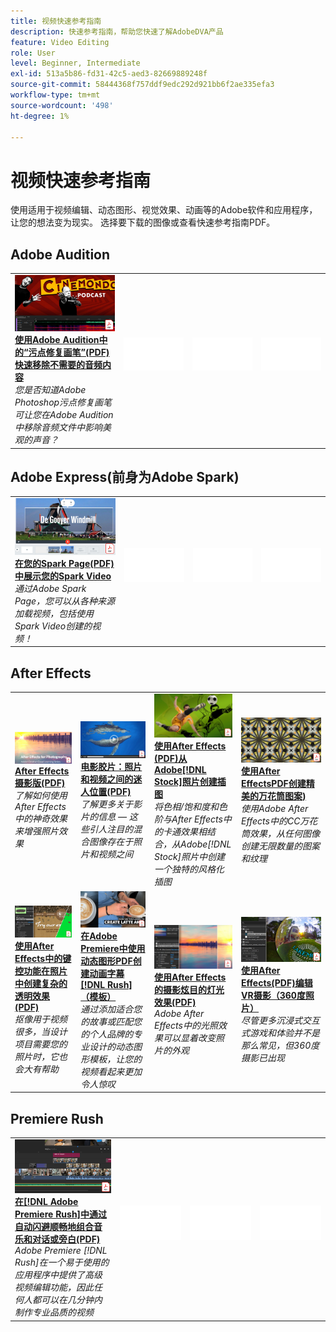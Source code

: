 ```yaml
---
title: 视频快速参考指南
description: 快速参考指南，帮助您快速了解AdobeDVA产品
feature: Video Editing
role: User
level: Beginner, Intermediate
exl-id: 513a5b86-fd31-42c5-aed3-82669889248f
source-git-commit: 58444368f757ddf9edc292d921bb6f2ae335efa3
workflow-type: tm+mt
source-wordcount: '498'
ht-degree: 1%

---
```


# 视频快速参考指南

使用适用于视频编辑、动态图形、视觉效果、动画等的Adobe软件和应用程序，让您的想法变为现实。 选择要下载的图像或查看快速参考指南PDF。

## Adobe Audition

<table>
<tr>
   <td>
      <a href="assets/QuicklyRemoveUnwantedAudioContentwiththeSpotHealingBrushinAdobeAudition.pdf" target="_blank">
         <img alt="使用Adobe Audition中的“污点修复画笔”快速移除不需要的音频内容" src="assets/QuicklyRemoveUnwantedAudioContentwiththeSpotHealingBrushinAdobeAudition.jpg" />
      </a>
      <div>
      <a href="assets/QuicklyRemoveUnwantedAudioContentwiththeSpotHealingBrushinAdobeAudition.pdf" target="_blank"><strong>使用Adobe Audition中的“污点修复画笔”(PDF)快速移除不需要的音频内容</strong></a>
      </div>
      <em>您是否知道Adobe Photoshop污点修复画笔可让您在Adobe Audition中移除音频文件中影响美观的声音？</em>
      <br>
  </td>
  <td>
    <img alt="间隔物" src="../assets/Whitespacer.png" />
    <div>
    <br>
  </td>
  <td>
    <img alt="间隔物" src="../assets/Whitespacer.png" />
    <div>
    <br>
  </td>
  <td>
    <img alt="间隔物" src="../assets/Whitespacer.png" />
    <div>
    <br>
  </td>
</tr>
</table>

## Adobe Express(前身为Adobe Spark)

<table>
<tr>
<td>
   <a href="assets/ShowcaseyourSparkVideoinyourSparkPage.pdf" target="_blank">
      <img alt="在您的Spark Page中展示您的Spark Video" src="assets/ShowcaseyourSparkVideoinyourSparkPage.jpg" />
   </a>
    <div>
   <a href="assets/ShowcaseyourSparkVideoinyourSparkPage.pdf" target="_blank"><strong>在您的Spark Page(PDF)中展示您的Spark Video</strong></a>
    </div>
    <em>通过Adobe Spark Page，您可以从各种来源加载视频，包括使用Spark Video创建的视频！</em>
    <br>
  </td>
  <td>
    <img alt="间隔物" src="../assets/Whitespacer.png" />
    <div>
    <br>
  </td>
  <td>
    <img alt="间隔物" src="../assets/Whitespacer.png" />
    <div>
    <br>
  </td>
  <td>
    <img alt="间隔物" src="../assets/Whitespacer.png" />
    <div>
    <br>
  </td>
</tr>
</table>

## After Effects

<table>
<tr>
 <td>
   <a href="assets/AfterEffectsforPhotography.pdf" target="_blank">
      <img alt="After Effects for Photography" src="assets/AfterEffectsforPhotography.jpg" />
   </a>
    <div>
   <a href="assets/AfterEffectsforPhotography.pdf" target="_blank"><strong>After Effects摄影版(PDF)</strong></a>
    </div>
    <em>了解如何使用After Effects中的神奇效果来增强照片效果</em>
    <br>
  </td>
  <td>
   <a href="assets/CinemagraphsTheMesmerizingPlaceBetweenaPhotoandaVideo.pdf" target="_blank">
      <img alt="电影胶片：照片和视频之间的迷人位置" src="assets/CinemagraphsTheMesmerizingPlaceBetweenaPhotoandaVideo.jpg" />
   </a>
    <div>
   <a href="assets/CinemagraphsTheMesmerizingPlaceBetweenaPhotoandaVideo.pdf" target="_blank"><strong>电影胶片：照片和视频之间的迷人位置(PDF)</strong></a>
    </div>
    <em>了解更多关于影片的信息 — 这些引人注目的混合图像存在于照片和视频之间</em>
    <br>
  </td>
  <td>
   <a href="assets/CreateanIllustrationfromanAdobeStockPhotowithAfterEffects.pdf" target="_blank">
      <img alt="使用After Effects从Adobe[!DNL Stock]照片创建插图" src="assets/CreateanIllustrationfromanAdobeStockPhotowithAfterEffects.jpg" />
   </a>
    <div>
   <a href="assets/CreateanIllustrationfromanAdobeStockPhotowithAfterEffects.pdf" target="_blank"><strong>使用After Effects (PDF)从Adobe[!DNL Stock]照片创建插图</strong></a>
    </div>
    <em>将色相/饱和度和色阶与After Effects中的卡通效果相结合，从Adobe[!DNL Stock]照片中创建一个独特的风格化插图</em>
    <br>
  </td>
   <td>
   <a href="assets/CreateBeautifulKaleidoscopePatternswithAfterEffects.pdf" target="_blank">
      <img alt="使用After Effects创建精美的万花筒图案" src="assets/CreateBeautifulKaleidoscopePatternswithAfterEffects.jpg" />
   </a>
    <div>
   <a href="assets/CreateBeautifulKaleidoscopePatternswithAfterEffects.pdf" target="_blank"><strong>使用After EffectsPDF创建精美的万花筒图案)</strong></a>
    </div>
    <em>使用Adobe After Effects中的CC万花筒效果，从任何图像创建无限数量的图案和纹理</em>
    <br>
  </td>
</tr>
<tr>
<td>
   <a href="assets/CreateIntricateTransparencyinyourPhotographswithKeyinginAfterEffects.pdf" target="_blank">
      <img alt="使用After Effects中的键控功能在照片中创建复杂的透明效果" src="assets/CreateIntricateTransparencyinyourPhotographswithKeyinginAfterEffects.jpg" />
   </a>
    <div>
   <a href="assets/CreateIntricateTransparencyinyourPhotographswithKeyinginAfterEffects.pdf" target="_blank"><strong>使用After Effects中的键控功能在照片中创建复杂的透明效果(PDF)</strong></a>
    </div>
    <em>抠像用于视频很多，当设计项目需要您的照片时，它也会大有帮助</em>
    <br>
  </td>
 <td>
   <a href="assets/CreateAnimatedTitlesUsingMotionGraphicsTemplatesinAdobePremiereRush.pdf" target="_blank">
      <img alt="在Adobe Premiere中使用动态图形模板创建动画字幕 [!DNL Rush]" src="assets/CreateAnimatedTitlesUsingMotionGraphicsTemplatesinAdobePremiereRush.jpg" />
   </a>
    <div>
   <a href="assets/CreateAnimatedTitlesUsingMotionGraphicsTemplatesinAdobePremiereRush.pdf" target="_blank"><strong>在Adobe Premiere中使用动态图形PDF创建动画字幕[!DNL Rush]（模板）</strong></a>
    </div>
    <em>通过添加适合您的故事或匹配您的个人品牌的专业设计的动态图形模板，让您的视频看起来更加令人惊叹</em>
    <br>
  </td>
  <td>
      <a href="assets/DazzlingLightEffectsforPhotographywithAfterEffects.pdf" target="_blank">
         <img alt="使用After Effects的摄影闪耀光线效果" src="assets/DazzlingLightEffectsforPhotographywithAfterEffects.jpg" />
      </a>
      <div>
      <a href="assets/DazzlingLightEffectsforPhotographywithAfterEffects.pdf" target="_blank"><strong>使用After Effects的摄影炫目的灯光效果(PDF)</strong></a>
      </div>
      <em>Adobe After Effects中的光照效果可以显着改变照片的外观</em>
      <br>
  </td>
  <td>
      <a href="assets/EditingVRPhotography360photoswithAfterEffects.pdf" target="_blank">
         <img alt="使用After Effects编辑VR摄影（360度照片）" src="assets/EditingVRPhotography360photoswithAfterEffects.jpg" />
      </a>
      <div>
      <a href="assets/EditingVRPhotography360photoswithAfterEffects.pdf" target="_blank"><strong>使用After Effects(PDF)编辑VR摄影（360度照片）</strong></a>
      </div>
      <em>尽管更多沉浸式交互式游戏和体验并不是那么常见，但360度摄影已出现</em>
      <br>
  </td>
</tr>
</table>

## Premiere Rush

<table>
<tr>
   <td>
      <a href="assets/SmoothlyCombineMusicandDialogueorNarrationwithAutoduckinginAdobePremiereRush.pdf" target="_blank">
         <img alt="在Adobe Premiere中通过自动闪避顺畅组合音乐与对话或旁白 [!DNL Rush]" src="assets/SmoothlyCombineMusicandDialogueorNarrationwithAutoduckinginAdobePremiereRush.jpg" />
      </a>
      <div>
      <a href="assets/SmoothlyCombineMusicandDialogueorNarrationwithAutoduckinginAdobePremiereRush.pdf" target="_blank"><strong>在[!DNL Adobe Premiere Rush]中通过自动闪避顺畅地组合音乐和对话或旁白(PDF)</strong></a>
      </div>
      <em>Adobe Premiere [!DNL Rush]在一个易于使用的应用程序中提供了高级视频编辑功能，因此任何人都可以在几分钟内制作专业品质的视频</em>
      <br>
  </td>
  <td>
    <img alt="间隔物" src="../assets/Whitespacer.png" />
    <div>
    <br>
  </td>
  <td>
    <img alt="间隔物" src="../assets/Whitespacer.png" />
    <div>
    <br>
  </td>
  <td>
    <img alt="间隔物" src="../assets/Whitespacer.png" />
    <div>
    <br>
  </td>
</tr>
</table>
